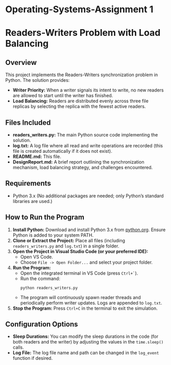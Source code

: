 # Operating-Systems-Assignment 1

# Readers-Writers Problem with Load Balancing

## Overview
This project implements the Readers-Writers synchronization problem in Python. The solution provides:
- **Writer Priority:** When a writer signals its intent to write, no new readers are allowed to start until the writer has finished.
- **Load Balancing:** Readers are distributed evenly across three file replicas by selecting the replica with the fewest active readers.

## Files Included
- **readers_writers.py:** The main Python source code implementing the solution.
- **log.txt:** A log file where all read and write operations are recorded (this file is created automatically if it does not exist).
- **README.md:** This file.
- **DesignReport.md:** A brief report outlining the synchronization mechanism, load balancing strategy, and challenges encountered.

## Requirements
- Python 3.x (No additional packages are needed; only Python’s standard libraries are used.)

## How to Run the Program
1. **Install Python:** Download and install Python 3.x from [python.org](https://www.python.org/downloads/). Ensure Python is added to your system PATH.
2. **Clone or Extract the Project:** Place all files (including `readers_writers.py` and `log.txt`) in a single folder.
3. **Open the Project in Visual Studio Code (or your preferred IDE):**
   - Open VS Code.
   - Choose `File -> Open Folder...` and select your project folder.
4. **Run the Program:**
   - Open the integrated terminal in VS Code (press `` Ctrl+` ``).
   - Run the command:
     ```
     python readers_writers.py
     ```
   - The program will continuously spawn reader threads and periodically perform writer updates. Logs are appended to `log.txt`.
5. **Stop the Program:** Press `Ctrl+C` in the terminal to exit the simulation.

## Configuration Options
- **Sleep Durations:** You can modify the sleep durations in the code (for both readers and the writer) by adjusting the values in the `time.sleep()` calls.
- **Log File:** The log file name and path can be changed in the `log_event` function if desired.
